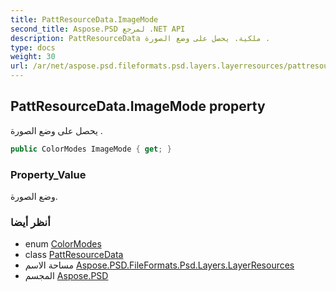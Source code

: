 ```yaml
---
title: PattResourceData.ImageMode
second_title: Aspose.PSD لمرجع .NET API
description: PattResourceData ملكية. يحصل على وضع الصورة .
type: docs
weight: 30
url: /ar/net/aspose.psd.fileformats.psd.layers.layerresources/pattresourcedata/imagemode/
---
```

## PattResourceData.ImageMode property

يحصل على وضع الصورة .

```csharp
public ColorModes ImageMode { get; }
```

### Property_Value

وضع الصورة.

### أنظر أيضا

* enum [ColorModes](../../../aspose.psd.fileformats.psd/colormodes/)
* class [PattResourceData](../)
* مساحة الاسم [Aspose.PSD.FileFormats.Psd.Layers.LayerResources](../../pattresourcedata/)
* المجسم [Aspose.PSD](../../../)



